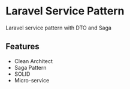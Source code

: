 
# Laravel Service Pattern

Laravel service pattern with DTO and Saga


## Features

- Clean Architect
- Saga Pattern
- SOLID
- Micro-service 

